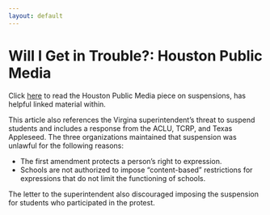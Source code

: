 ```yaml
---
layout: default
---
```


Will I Get in Trouble?: Houston Public Media
=================

Click [here](https://www.houstonpublicmedia.org/articles/news/2018/02/27/270319/civil-rights-groups-needville-students-walkouts-parkland-school-shooting-gun-control/) to read the Houston Public Media piece on suspensions, has helpful linked material within.

This article also references the Virgina superintendent’s threat to suspend students and includes a response from the ACLU, TCRP, and Texas Appleseed. The three organizations maintained that suspension was unlawful for the following reasons:
* The first amendment protects a person’s right to expression. 
* Schools are not authorized to impose “content-based” restrictions for expressions that do not limit the functioning of schools.

The letter to the superintendent also discouraged imposing the suspension for students who participated in the protest.
